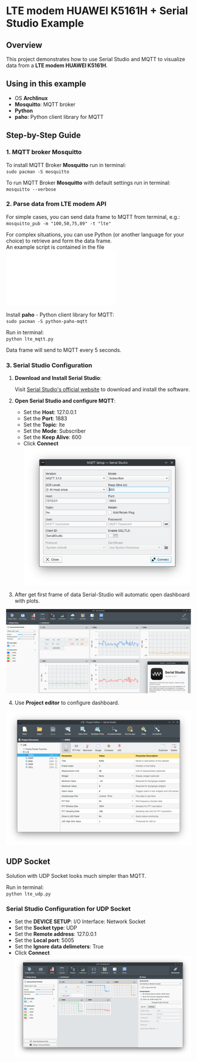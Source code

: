 # LTE modem HUAWEI K5161H + Serial Studio Example

## Overview

This project demonstrates how to use Serial Studio and MQTT to visualize data from a **LTE modem HUAWEI K5161H**.

## Using in this example

- OS **Archlinux**
- **Mosquitto**: MQTT broker
- **Python**
- **paho**: Python client library for MQTT

## Step-by-Step Guide

### 1. MQTT broker Mosquitto
To install MQTT Broker **Mosquitto** run in terminal:  
`sudo pacman -S mosquitto`

To run MQTT Broker **Mosquitto** with default settings run in terminal:  
`mosquitto --verbose`

### 2. Parse data from LTE modem API
For simple cases, you can send data frame to MQTT from terminal, e.g.:  
`mosquitto_pub -m "100,50,75,89" -t "lte"`

For complex situations, you can use Python (or another language for your choice) to retrieve and form the data frame.  
An example script is contained in the file ![lte_mqtt.py](lte_mqtt.py)

Install **paho** - Python client library for MQTT:  
`sudo pacman -S python-paho-mqtt`

Run in terminal:  
`python lte_mqtt.py`

Data frame will send to MQTT every 5 seconds.


### 3. Serial Studio Configuration
1. **Download and Install Serial Studio**:

   Visit [Serial Studio's official website](https://serial-studio.github.io/) to download and install the software.

2. **Open Serial Studio and configure MQTT**:

   - Set the **Host**: 127.0.0.1
   - Set the **Port**: 1883
   - Set the **Topic**: lte
   - Set the **Mode**: Subscriber
   - Set the **Keep Alive**: 600
   - Click **Connect**  
![Serial Studio Quick Plot](doc/mqtt_setup.png)

3. After get first frame of data Serial-Studio will automatic open dashboard with plots.  

![LTE modem signal](doc/screenshot.png)

4. Use **Project editor** to configure dashboard.  

![Project Editor](doc/project_editor.png)


## UDP Socket
Solution with UDP Socket looks much simpler than MQTT.

Run in terminal:  
`python lte_udp.py`

### Serial Studio Configuration for UDP Socket

   - Set the **DEVICE SETUP**: I/O Interface: Network Socket
   - Set the **Socket type**: UDP
   - Set the **Remote address**: 127.0.0.1
   - Set the **Local port**: 5005
   - Set the **Ignore data delimeters**: True
   - Click **Connect**  
![Serial Studio Quick Plot](doc/udp.png)
